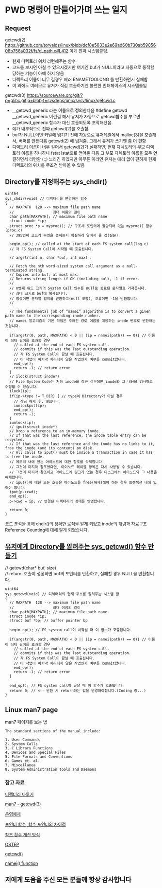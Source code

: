 # PWD 명령어 만들어가며 쓰는 일지

## Request

getcwd(2)
https://github.com/torvalds/linux/blob/dcf8e5633e2e69ad60b730ab5905608b756a032f/fs/d_path.c#L412
이게 진짜 시스템콜임.

* 현재 디렉토리 위치 리턴해주는 함수  
* 코드를 보시면 아실 수 있으시겠지만 여기엔 buf가 NULL이라고 자동으로 동적할당하는 기능이 아예 하지 않음
* 디렉토리 이름이 너무 길경우 에러 ENAMETOOLONG 를 반환하면서 실패함  
* 이 외에도 여러모로 유저가 직접 호출하기엔 불편한 인터페이스의 시스템콜임  

getcwd(3)
https://sourceware.org/git/?p=glibc.git;a=blob;f=sysdeps/unix/sysv/linux/getcwd.c
- __getcwd_generic 라는 이름으로 정의한다음 #define getcwd __getcwd_generic 이런걸 해서 유저가 자동으로 getcwd함수를 부르면 __getcwd_generic 함수가 대신 호출되도록 조작해놨음.
- 얘가 내부적으로 진짜 getcwd(2)를 호출함
- buf가 NULL이면 커널에 넘기기 전에 자동으로 유저레벨에서 malloc(3)을 호출해서, 버퍼를 만든다음 getcwd(2) 에 넘겨줌. 그래서 유저가 쓰기엔 좀 더 편함
- 디렉토리 이름이 너무 길어서 getcwd(2)가 실패하면, 현재 디렉토리의 부모 디렉토리 이름을 하나하나 fstat lstat으로 얻어온 다음 그 부모 디렉토리 이름을 모두 연결하면서 리턴함 (;;) 느리긴 하겠지만 아무튼 이러면 유저는 에러 없이 편하게 현재 디렉토리의 위치를 무조건 받아올 수 있음

## Directory를 지정해주는 sys_chdir()

```code
uint64
sys_chdir(void) // 디렉터리를 변경하는 함수
{
  // MAXPATH  128 --> maximum file path name
  //                  최대 이름의 길이
  char path[MAXPATH]; // maximum file path name
  struct inode *ip;
  struct proc *p = myproc(); // 구조체 포인터에 할당되어 있는 myproc() 함수(proc.c)
  // 395번째 코드가 무엇을 뜻하는지 확실하게 알아서 올 것(질문)

  begin_op(); // called at the start of each FS system call(log.c)
  // 각 FS System Call이 시작될 때 호출됩니다.

  // argstr(int n, char *buf, int max) :

  // Fetch the nth word-sized system call argument as a null-terminated string.
  // Copies into buf, at most max.
  // Returns string length if OK (including nul), -1 if error.
  // 
  // n번째 워드 크기의 System Call 인수를 null로 종료된 문자열로 가져옵니다.
  // 최대 크기로 buf에 복사됩니다.
  // 정상이면 문자열 길이를 반환하고(null 포함), 오류이면 -1을 반환합니다.
  //

  // The fundamental job of “namei” algorithm is to convert a given path name to the corresponding inode number.
  // namei 알고리즘의 기본 작업은 주어진 경로 이름을 대응하는 inode 번호로 변환하는 것입니다.

  if(argstr(0, path, MAXPATH) < 0 || (ip = namei(path)) == 0){ // 이름이 최대 길이를 초과할 경우
    // called at the end of each FS system call.
    // commits if this was the last outstanding operation.
    // 각 FS System Call이 끝날 때 호출됩니다.
    // 이 작업이 마지막 처리되지 않은 작업인지 여부를 commit합니다.
    end_op();
    return -1; // return error
  }
  // ilock(struct inode*)
  // File System Code는 처음 inode를 잠근 경우에만 inode와 그 내용을 검사하고 수정할 수 있습니다.
  ilock(ip);
  if(ip->type != T_DIR) { // type이 Directory가 아닐 경우
    // 잠금 해제 후, 넣습니다.
    iunlockput(ip);
    end_op();
    return -1;
  }
  iunlock(ip);
  // iput(struct inode*)
  // Drop a reference to an in-memory inode.
  // If that was the last reference, the inode table entry can be recycled.
  // If that was the last reference and the inode has no links to it, free the inode (and its content) on disk.
  // All calls to iput() must be inside a transaction in case it has to free the inode.
  // 메모리 내에 있는 아이노드에 대한 참조를 삭제합니다.
  // 그것이 마지막 참조였다면, 아이노드 테이블 항목은 다시 사용될 수 있습니다.
  // 그것이 마지막 참조이고 아이노드에 링크가 없는 경우 디스크에서 아이노드와 그 내용을 해제합니다.
  // iput()에 대한 모든 호출은 아이노드를 free(해제)해야 하는 경우 트랜잭션 내에 있어야 합니다.
  iput(p->cwd);
  end_op();
  p->cwd = ip; // 변경된 디렉터리의 상태를 반영합니다.

  return 0;
}
```

코드 분석을 통해 chdir()의 정확한 로직을 알게 되었고 inode의 개념과 자료구조 Reference Counting에 대해 알게 되었습니다.

## [유저에게 Directory를 알려주는 sys_getcwd() 함수 만들기](https://man7.org/linux/man-pages/man3/getcwd.3.html)

// getcwd(char* buf, size)  
// return: 호출이 성공하면 buf의 포인터를 반환하고, 실패할 경우 NULL을 반환합니다.  

```code
uint64
sys_getcwd(void) // 디렉터리의 현재 주소를 알려주는 시스템 콜
{
  // MAXPATH  128 --> maximum file path name
  //                  최대 이름의 길이
  char path[MAXPATH]; // maximum file path name
  struct inode *ip;
  struct buf *bp; // buffer pointer bp

  begin_op(); // FS system call이 시작될 때 이 함수가 호출됩니다.

  if(argstr(0, path, MAXPATH) < 0 || (ip = namei(path)) == 0){ // 이름이 최대 길이를 초과할 경우
    // called at the end of each FS system call.
    // commits if this was the last outstanding operation.
    // 각 FS System Call이 끝날 때 호출됩니다.
    // 이 작업이 마지막 처리되지 않은 작업인지 여부를 commit합니다.
    end_op();
    return -1; // return error
  }

  end_op(); // FS system call이 끝날 때 이 함수가 호출됩니다.
  return 0; // <-- 반환 시 return하는 값을 변경해야합니다.(Coding 중...)
}
```

## Linux man7 page

man7 페이지를 보는 법

    The standard sections of the manual include:

    1. User Commands
    2. System Calls
    3. C Library Functions
    4. Devices and Special Files
    5. File Formats and Conventions
    6. Games et. al.
    7. Miscellanea
    8. System Administration tools and Daemons

### 참고 자료

[디렉터리 다루기](https://velog.io/@jyong0719/%EB%94%94%EB%A0%89%ED%86%A0%EB%A6%AC-%EB%8B%A4%EB%A3%A8%EA%B8%B0)

[man7 - getcwd(3)](https://man7.org/linux/man-pages/man3/getcwd.3.html)

[운영체제](https://chul2-ing.tistory.com/39)

[포인터 함수, 함수 포인터의 차이점](https://visualguide.org/ko/c-%ED%8F%AC%EC%9D%B8%ED%84%B0%EC%97%90-%EB%8C%80%ED%95%9C-%ED%8F%AC%EC%9D%B8%ED%84%B0-%ED%95%A8%EC%88%98%EC%97%90-%EB%8C%80%ED%95%9C-%ED%8F%AC%EC%9D%B8%ED%84%B0-%EC%98%88%EC%A0%9C%EC%99%80-%ED%95%A8)

[참조 횟수 계산 방식](https://ko.wikipedia.org/wiki/%EC%B0%B8%EC%A1%B0_%ED%9A%9F%EC%88%98_%EA%B3%84%EC%82%B0_%EB%B0%A9%EC%8B%9D)

[OSTEP](https://pages.cs.wisc.edu/~remzi/OSTEP/Korean/)

[getcwd()](https://www.it-note.kr/209)

[namei() function](https://www.quora.com/Linux-Kernel-How-do-the-path-look-up-mechanism-namei-work-in-Linux)

## 저에게 도움을 주신 모든 분들께 항상 감사합니다
